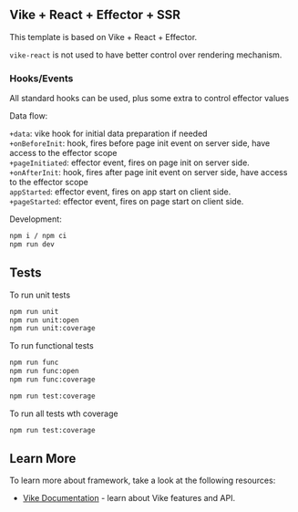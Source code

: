 ## Vike + React + Effector + SSR

This template is based on Vike + React + Effector.

`vike-react` is not used to have better control over rendering mechanism. 

### Hooks/Events

All standard hooks can be used, plus some extra to control effector values

Data flow:

`+data`: vike hook for initial data preparation if needed\
`+onBeforeInit`: hook, fires before page init event on server side, have access to the effector scope\
`+pageInitiated`: effector event, fires on page init on server side.\
`+onAfterInit`: hook, fires after page init event on server side, have access to the effector scope\
`appStarted`: effector event, fires on app start on client side.\
`+pageStarted`: effector event, fires on page start on client side.

Development:

```bash
npm i / npm ci
npm run dev
```

## Tests

To run unit tests

```bash
npm run unit
npm run unit:open
npm run unit:coverage
```

To run functional tests

```bash
npm run func
npm run func:open
npm run func:coverage

npm run test:coverage
```

To run all tests wth coverage

```bash
npm run test:coverage
```

## Learn More

To learn more about framework, take a look at the following resources:

- [Vike Documentation](https://vike.dev) - learn about Vike features and API.
